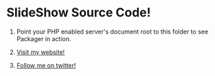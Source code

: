 SlideShow Source Code!
======================

1. Point your PHP enabled server's document root to this folder to see Packager in action.
	
2. [Visit my website!](http://ryanflorence.com)

3. [Follow me on twitter!](http://twitter.com/ryanflorence)
